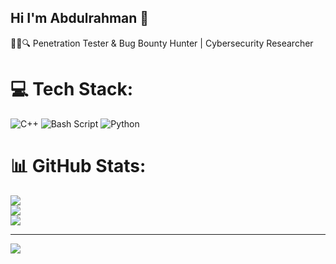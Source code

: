 ## Hi I'm Abdulrahman 👋

 🧑‍💻🔍 Penetration Tester & Bug Bounty Hunter | Cybersecurity Researcher


# 💻 Tech Stack:
![C++](https://img.shields.io/badge/c++-%2300599C.svg?style=for-the-badge&logo=c%2B%2B&logoColor=white) ![Bash Script](https://img.shields.io/badge/bash_script-%23121011.svg?style=for-the-badge&logo=gnu-bash&logoColor=white) ![Python](https://img.shields.io/badge/python-3670A0?style=for-the-badge&logo=python&logoColor=ffdd54)
# 📊 GitHub Stats:
![](https://github-readme-stats.vercel.app/api?username=Abdulra7man-Omar&theme=vision-friendly-dark&hide_border=false&include_all_commits=false&count_private=false)<br/>
![](https://nirzak-streak-stats.vercel.app/?user=Abdulra7man-Omar&theme=vision-friendly-dark&hide_border=false)<br/>
![](https://github-readme-stats.vercel.app/api/top-langs/?username=Abdulra7man-Omar&theme=vision-friendly-dark&hide_border=false&include_all_commits=false&count_private=false&layout=compact)

---
[![](https://visitcount.itsvg.in/api?id=Abdulra7man-Omar&icon=0&color=0)](https://visitcount.itsvg.in)

<!-- Proudly created with GPRM ( https://gprm.itsvg.in ) -->


